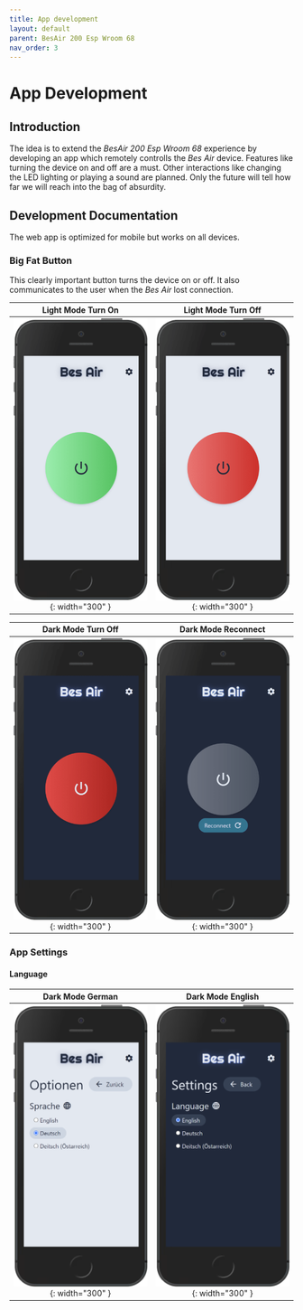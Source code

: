 ```yaml
---
title: App development
layout: default
parent: BesAir 200 Esp Wroom 68
nav_order: 3
---
```


# App Development

## Introduction
The idea is to extend the *BesAir 200 Esp Wroom 68* experience by developing an app which remotely controlls the *Bes Air* device. Features like turning the device on and off are a must. Other interactions like changing the LED lighting or playing a sound are planned. Only the future will tell how far we will reach into the bag of absurdity.

## Development Documentation

The web app is optimized for mobile but works on all devices.

### Big Fat Button

This clearly important button turns the device on or off. It also communicates to the user when the *Bes Air* lost connection.


Light Mode Turn On  |  Light Mode Turn Off
:------------------:|:-------------------------:
![On_Light](assets/app-screenshots/home/On_Light.png){: width="300" } | ![Off_Light](assets/app-screenshots/home/Off_Light.png){: width="300" }

Dark Mode Turn Off  |  Dark Mode Reconnect
:------------------:|:-------------------------:
![Home_Off_Dark_iPhone](assets/app-screenshots/home/Off_Dark.png){: width="300" } | ![Reconnect_Dark](assets/app-screenshots/home/Reconnect_Dark.png){: width="300" }

### App Settings

#### Language

Dark Mode German    |  Dark Mode English
:------------------:|:-------------------------:
![de-DE_Light](assets/app-screenshots/settings/de-DE_Light.png){: width="300" } | ![en-GB_Dark](assets/app-screenshots/settings/en-GB_Dark.png){: width="300" }
